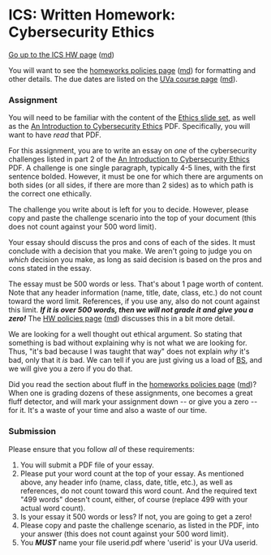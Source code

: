 ICS: Written Homework: Cybersecurity Ethics
=============================================

[Go up to the ICS HW page](index.html) ([md](index.md))

You will want to see the
[homeworks policies page](../uva/hw-policies.html)
([md](../uva/hw-policies.md)) for formatting and other details.  The
due dates are listed on the [UVa course page](../uva/index.html)
([md](../uva/index.md)).

### Assignment

You will need to be familiar with the content of the
[Ethics slide set](../slides/ethics.html#/), as well as the
[An Introduction to Cybersecurity Ethics][1] PDF.  Specifically, you
will want to have *read* that PDF.

For this assignment, you are to write an essay on *one* of the
cybersecurity challenges listed in part 2 of the [An Introduction to
Cybersecurity Ethics][1] PDF.  A challenge is one single paragraph,
typically 4-5 lines, with the first sentence bolded.  However, it must
be one for which there are arguments on both sides (or all sides, if
there are more than 2 sides) as to which path is the correct one
ethically.

The challenge you write about is left for you to decide.  However,
please copy and paste the challenge scenario into the top of your
document (this does not count against your 500 word limit).

Your essay should discuss the pros and cons of each of the sides.  It
must conclude with a decision that you make.  We aren't going to judge
you on *which* decision you make, as long as said decision is based on
the pros and cons stated in the essay.

The essay must be 500 words or less.  That's about 1 page worth of
content.  Note that any header information (name, title, date, class,
etc.) do not count toward the word limit.  References, if you use any,
also do not count against this limit.  ***If it is over 500 words,
then we will not grade it and give you a zero!*** The [HW policies
page](../uva/hw-policies.html) ([md](../uva/hw-policies.md)) discusses
this in a bit more detail.

We are looking for a well thought out ethical argument. So stating
that something is bad without explaining why is not what we are
looking for.  Thus, "it's bad because I was taught that way" does not
explain *why* it's bad, only that it *is* bad.  We can tell if you are
just giving us a load of [BS](https://en.wikipedia.org/wiki/Bullshit),
and we will give you a zero if you do that.

Did you read the section about fluff in the
[homeworks policies page](../uva/hw-policies.html)
([md](../uva/hw-policies.md))?  When one is grading dozens of these
assignments, one becomes a great fluff detector, and will mark your
assignment down -- or give you a zero -- for it.  It's a waste of your
time and also a waste of our time.

### Submission

Please ensure that you follow *all* of these requirements:

1. You will submit a PDF file of your essay.
2. Please put your word count at the top of your essay.  As mentioned
   above, any header info (name, class, date, title, etc.), as well as
   references, do not count toward this word count.  And the required
   text "499 words" doesn't count, either, of course (replace 499 with
   your actual word count).
3. Is your essay it 500 words or less?  If not, you are going to get a
   zero!
4. Please copy and paste the challenge scenario, as listed in the PDF,
   into your answer (this does not count against your 500 word limit).
4. You ***MUST*** name your file userid.pdf where 'userid' is your UVa userid.

[1]: https://www.scu.edu/media/ethics-center/technology-ethics/IntroToCybersecurityEthics.pdf





